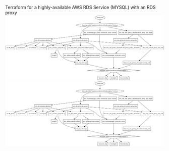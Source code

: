 Terraform for a highly-available AWS RDS Service (MYSQL) with an RDS proxy
![Alt text](./graph.svg)
<img src="./graph.svg">
